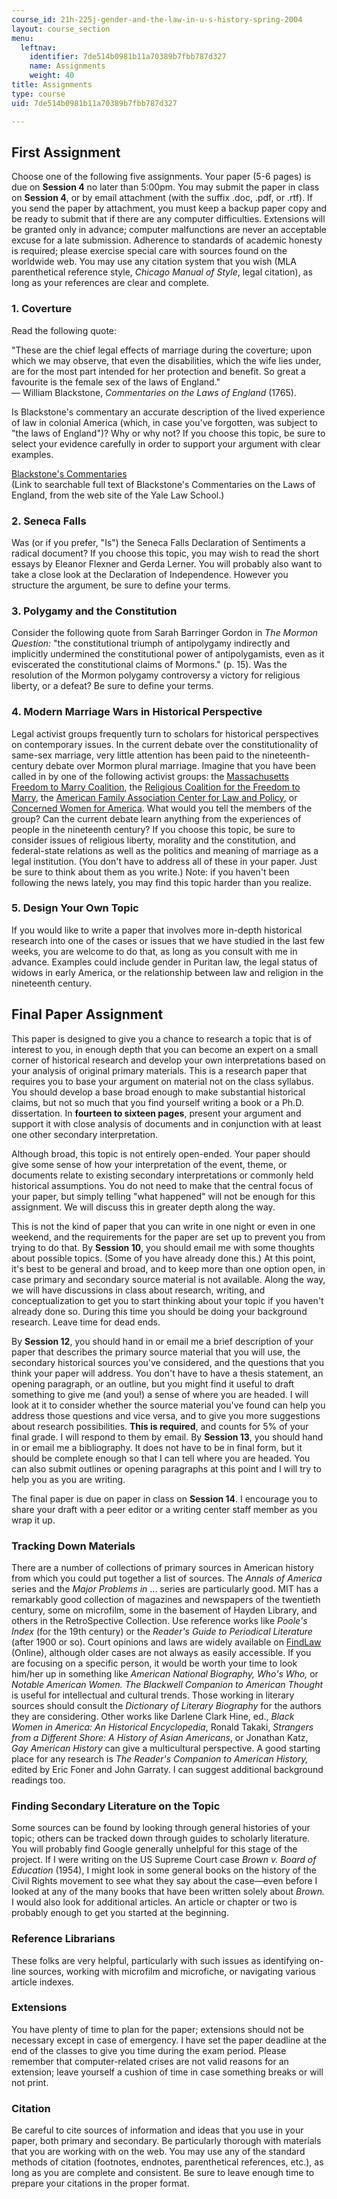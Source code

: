 ```yaml
---
course_id: 21h-225j-gender-and-the-law-in-u-s-history-spring-2004
layout: course_section
menu:
  leftnav:
    identifier: 7de514b0981b11a70389b7fbb787d327
    name: Assignments
    weight: 40
title: Assignments
type: course
uid: 7de514b0981b11a70389b7fbb787d327

---
```


First Assignment
----------------

Choose one of the following five assignments. Your paper (5-6 pages) is due on **Session 4** no later than 5:00pm. You may submit the paper in class on **Session 4**, or by email attachment (with the suffix .doc, .pdf, or .rtf). If you send the paper by attachment, you must keep a backup paper copy and be ready to submit that if there are any computer difficulties. Extensions will be granted only in advance; computer malfunctions are never an acceptable excuse for a late submission. Adherence to standards of academic honesty is required; please exercise special care with sources found on the worldwide web. You may use any citation system that you wish (MLA parenthetical reference style, _Chicago Manual of Style_, legal citation), as long as your references are clear and complete.

### 1\. Coverture

Read the following quote:

"These are the chief legal effects of marriage during the coverture; upon which we may observe, that even the disabilities, which the wife lies under, are for the most part intended for her protection and benefit. So great a favourite is the female sex of the laws of England."  
— William Blackstone, _Commentaries on the Laws of England_ (1765).

Is Blackstone's commentary an accurate description of the lived experience of law in colonial America (which, in case you've forgotten, was subject to "the laws of England")? Why or why not? If you choose this topic, be sure to select your evidence carefully in order to support your argument with clear examples.

[Blackstone's Commentaries](http://avalon.law.yale.edu/subject_menus/blackstone.asp)  
(Link to searchable full text of Blackstone's Commentaries on the Laws of England, from the web site of the Yale Law School.)

### 2\. Seneca Falls

Was (or if you prefer, "Is") the Seneca Falls Declaration of Sentiments a radical document? If you choose this topic, you may wish to read the short essays by Eleanor Flexner and Gerda Lerner. You will probably also want to take a close look at the Declaration of Independence. However you structure the argument, be sure to define your terms.

### 3\. Polygamy and the Constitution

Consider the following quote from Sarah Barringer Gordon in _The Mormon Question:_ "the constitutional triumph of antipolygamy indirectly and implicitly undermined the constitutional power of antipolygamists, even as it eviscerated the constitutional claims of Mormons." (p. 15). Was the resolution of the Mormon polygamy controversy a victory for religious liberty, or a defeat? Be sure to define your terms.

### 4\. Modern Marriage Wars in Historical Perspective

Legal activist groups frequently turn to scholars for historical perspectives on contemporary issues. In the current debate over the constitutionality of same-sex marriage, very little attention has been paid to the nineteenth-century debate over Mormon plural marriage. Imagine that you have been called in by one of the following activist groups: the [Massachusetts Freedom to Marry Coalition](http://www.freedomtomarry.org/states/massachusetts.php), the [Religious Coalition for the Freedom to Marry](http://archive.boston.com/news/local/massachusetts/articles/2004/05/14/statement_from_the_religious_coalition_for_the_freedom_to_marry/), the [American Family Association Center for Law and Policy](http://www.rightwingwatch.org/organizations/american-family-association/), or [Concerned Women for America](http://www.cwfa.org/main.asp). What would you tell the members of the group? Can the current debate learn anything from the experiences of people in the nineteenth century? If you choose this topic, be sure to consider issues of religious liberty, morality and the constitution, and federal-state relations as well as the politics and meaning of marriage as a legal institution. (You don't have to address all of these in your paper. Just be sure to think about them as you write.) Note: if you haven't been following the news lately, you may find this topic harder than you realize.

### 5\. Design Your Own Topic

If you would like to write a paper that involves more in-depth historical research into one of the cases or issues that we have studied in the last few weeks, you are welcome to do that, as long as you consult with me in advance. Examples could include gender in Puritan law, the legal status of widows in early America, or the relationship between law and religion in the nineteenth century.

Final Paper Assignment
----------------------

This paper is designed to give you a chance to research a topic that is of interest to you, in enough depth that you can become an expert on a small corner of historical research and develop your own interpretations based on your analysis of original primary materials. This is a research paper that requires you to base your argument on material not on the class syllabus. You should develop a base broad enough to make substantial historical claims, but not so much that you find yourself writing a book or a Ph.D. dissertation. In **fourteen to sixteen pages**, present your argument and support it with close analysis of documents and in conjunction with at least one other secondary interpretation.

Although broad, this topic is not entirely open-ended. Your paper should give some sense of how your interpretation of the event, theme, or documents relate to existing secondary interpretations or commonly held historical assumptions. You do not need to make that the central focus of your paper, but simply telling "what happened" will not be enough for this assignment. We will discuss this in greater depth along the way.

This is not the kind of paper that you can write in one night or even in one weekend, and the requirements for the paper are set up to prevent you from trying to do that. By **Session 10**, you should email me with some thoughts about possible topics. (Some of you have already done this.) At this point, it's best to be general and broad, and to keep more than one option open, in case primary and secondary source material is not available. Along the way, we will have discussions in class about research, writing, and conceptualization to get you to start thinking about your topic if you haven't already done so. During this time you should be doing your background research. Leave time for dead ends.

By **Session 12**, you should hand in or email me a brief description of your paper that describes the primary source material that you will use, the secondary historical sources you've considered, and the questions that you think your paper will address. You don't have to have a thesis statement, an opening paragraph, or an outline, but you might find it useful to draft something to give me (and you!) a sense of where you are headed. I will look at it to consider whether the source material you've found can help you address those questions and vice versa, and to give you more suggestions about research possibilities. **This is required**, and counts for 5% of your final grade. I will respond to them by email. By **Session 13**, you should hand in or email me a bibliography. It does not have to be in final form, but it should be complete enough so that I can tell where you are headed. You can also submit outlines or opening paragraphs at this point and I will try to help you as you are writing.

The final paper is due on paper in class on **Session 14**. I encourage you to share your draft with a peer editor or a writing center staff member as you wrap it up.

### Tracking Down Materials

There are a number of collections of primary sources in American history from which you could put together a list of sources. The _Annals of America_ series and the _Major Problems in_ ... series are particularly good. MIT has a remarkably good collection of magazines and newspapers of the twentieth century, some on microfilm, some in the basement of Hayden Library, and others in the RetroSpective Collection. Use reference works like _Poole's Index_ (for the 19th century) or the _Reader's Guide to Periodical Literature_ (after 1900 or so). Court opinions and laws are widely available on [FindLaw](http://www.findlaw.com/) (Online), although older cases are not always as easily accessible. If you are focusing on a specific person, it would be worth your time to look him/her up in something like _American National Biography,_ _Who's Who,_ or _Notable American Women._ _The Blackwell Companion to American Thought_ is useful for intellectual and cultural trends. Those working in literary sources should consult the _Dictionary of Literary Biography_ for the authors they are considering. Other works like Darlene Clark Hine, ed., _Black Women in America: An Historical Encyclopedia_, Ronald Takaki, _Strangers from a Different Shore: A History of Asian Americans_, or Jonathan Katz, _Gay American History_ can give a multicultural perspective. A good starting place for any research is _The Reader's Companion to American History,_ edited by Eric Foner and John Garraty. I can suggest additional background readings too.

### Finding Secondary Literature on the Topic

Some sources can be found by looking through general histories of your topic; others can be tracked down through guides to scholarly literature. You will probably find Google generally unhelpful for this stage of the project. If I were writing on the US Supreme Court case _Brown v. Board of Education_ (1954), I might look in some general books on the history of the Civil Rights movement to see what they say about the case—even before I looked at any of the many books that have been written solely about _Brown._ I would also look for additional articles. An article or chapter or two is probably enough to get you started at the beginning.

### Reference Librarians

These folks are very helpful, particularly with such issues as identifying on-line sources, working with microfilm and microfiche, or navigating various article indexes.

### Extensions

You have plenty of time to plan for the paper; extensions should not be necessary except in case of emergency. I have set the paper deadline at the end of the classes to give you time during the exam period. Please remember that computer-related crises are not valid reasons for an extension; leave yourself a cushion of time in case something breaks or will not print.

### Citation

Be careful to cite sources of information and ideas that you use in your paper, both primary and secondary. Be particularly thorough with materials that you are working with on the web. You may use any of the standard methods of citation (footnotes, endnotes, parenthetical references, etc.), as long as you are complete and consistent. Be sure to leave enough time to prepare your citations in the proper format.
